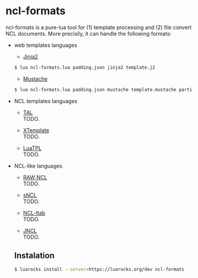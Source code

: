 # ncl-formats

ncl-formats is a pure-lua tool for (1) template processing and (2) file convert NCL documents.
More precisily, it can handle the following formats:

* web templates languages
  * [Jinja2](http://jinja.pocoo.org)  
  ```bash
  $ lua ncl-formats.lua padding.json jinja2 template.j2 
  ```

  * [Mustache](https://mustache.github.io/)  
  ```bash
  $ lua ncl-formats.lua padding.json mustache template.mustache partial1.mustache partial2.mustache ...
  ```

* NCL templates languages
  * [TAL](https://github.com/TeleMidia/tal-processor)    
  TODO. 
  
  * [XTemplate](https://github.com/joeldossantos/aXT)  
  TODO. 
  
  * [LuaTPL](https://github.com/robertogerson/luatpl)  
  TODO.
  
* NCL-like languages
  * [RAW NCL](https://github.com/TeleMidia/dietncl)  
    TODO.
  
  * [sNCL](https://github.com/lucastercas/sncl)  
  TODO.
  
  * [NCL-ltab](http://www.telemidia.puc-rio.br/files/biblio/2018_09_dodsworth.pdf)  
  TODO.
  
  * [JNCL](http://www.midiacom.uff.br/~caleb/jns/)  
  TODO.
  
  
  ## Instalation
  
  
  ```bash
  $ luarocks install --server=https://luarocks.org/dev ncl-formats
  ```
